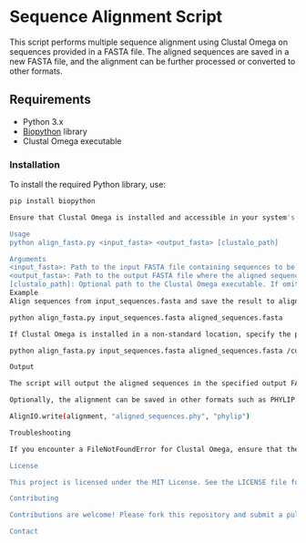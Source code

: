 # Sequence Alignment Script

This script performs multiple sequence alignment using Clustal Omega on sequences provided in a FASTA file. The aligned sequences are saved in a new FASTA file, and the alignment can be further processed or converted to other formats.

## Requirements

- Python 3.x
- [Biopython](https://biopython.org/) library
- Clustal Omega executable

### Installation

To install the required Python library, use:

```bash
pip install biopython

Ensure that Clustal Omega is installed and accessible in your system's PATH. You can download it from the Clustal Omega website.

Usage
python align_fasta.py <input_fasta> <output_fasta> [clustalo_path]

Arguments
<input_fasta>: Path to the input FASTA file containing sequences to be aligned.
<output_fasta>: Path to the output FASTA file where the aligned sequences will be saved.
[clustalo_path]: Optional path to the Clustal Omega executable. If omitted, the script assumes clustalo is available in your system's PATH.
Example
Align sequences from input_sequences.fasta and save the result to aligned_sequences.fasta:

python align_fasta.py input_sequences.fasta aligned_sequences.fasta

If Clustal Omega is installed in a non-standard location, specify the path:

python align_fasta.py input_sequences.fasta aligned_sequences.fasta /custom/path/to/clustalo

Output

The script will output the aligned sequences in the specified output FASTA file. It will also print the alignment to the console.

Optionally, the alignment can be saved in other formats such as PHYLIP:

AlignIO.write(alignment, "aligned_sequences.phy", "phylip")

Troubleshooting

If you encounter a FileNotFoundError for Clustal Omega, ensure that the executable is correctly installed and accessible via the provided path or the system's PATH.

License

This project is licensed under the MIT License. See the LICENSE file for details.

Contributing

Contributions are welcome! Please fork this repository and submit a pull request.

Contact

